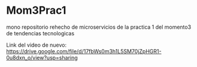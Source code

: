 # Mom3Prac1
mono repositorio rehecho de microservicios de la practica 1 del momento3 de tendencias tecnologicas


Link del video de nuevo: https://drive.google.com/file/d/17fbWs0m3h1L5SM70jZpHGR1-0u8dxn_o/view?usp=sharing
